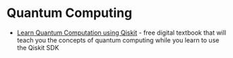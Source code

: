 Quantum Computing
=================

* [Learn Quantum Computation using Qiskit](https://qiskit.org/textbook/preface.html) - free digital textbook that will teach you the concepts of quantum computing while you learn to use the Qiskit SDK
